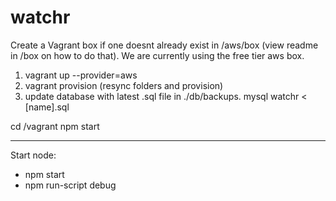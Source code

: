 watchr
======

Create a Vagrant box if one doesnt already exist in /aws/box (view readme in /box on how to do that).
We are currently using the free tier aws box.

1) vagrant up --provider=aws
2) vagrant provision (resync folders and provision)
3) update database with latest .sql file in ./db/backups. mysql watchr < [name].sql

cd /vagrant
npm start

-------

Start node:

* npm start
* npm run-script debug
